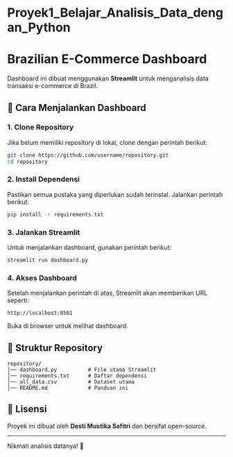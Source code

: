 # Proyek1_Belajar_Analisis_Data_dengan_Python

# Brazilian E-Commerce Dashboard

Dashboard ini dibuat menggunakan **Streamlit** untuk menganalisis data transaksi e-commerce di Brazil.

## 📌 Cara Menjalankan Dashboard

### 1. **Clone Repository**
Jika belum memiliki repository di lokal, clone dengan perintah berikut:
```sh
git clone https://github.com/username/repository.git
cd repository
```

### 2. **Install Dependensi**
Pastikan semua pustaka yang diperlukan sudah terinstal. Jalankan perintah berikut:
```sh
pip install -r requirements.txt
```

### 3. **Jalankan Streamlit**
Untuk menjalankan dashboard, gunakan perintah berikut:
```sh
streamlit run dashboard.py
```

### 4. **Akses Dashboard**
Setelah menjalankan perintah di atas, Streamlit akan memberikan URL seperti:
```
http://localhost:8501
```
Buka di browser untuk melihat dashboard.

## 📂 Struktur Repository
```
repository/
│── dashboard.py          # File utama Streamlit
│── requirements.txt      # Daftar dependensi
│── all_data.csv          # Dataset utama
│── README.md             # Panduan ini
```

## 📜 Lisensi
Proyek ini dibuat oleh **Desti Mustika Safitri** dan bersifat open-source.

---
Nikmati analisis datanya! 🚀

